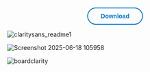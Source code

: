 <p align="center">
  <a href="YOUR_DOWNLOAD_LINK" 
     style="
       display: inline-block;
       padding: 10px 30px;
       border: 2px solid #0078d7;
       border-radius: 9999px;  /* fully rounded */
       background: none;
       color: #0078d7;
       text-decoration: none;
       font-weight: 600;
       font-family: Arial, sans-serif;
       cursor: pointer;
     ">
    Download
  </a>
</p>


![claritysans_readme1](https://github.com/user-attachments/assets/71f95f12-169f-4d4e-9a21-7de80761091c)

![Screenshot 2025-06-18 105958](https://github.com/user-attachments/assets/16c24b92-5805-4c71-8d2a-929d7154fefe)

![boardclarity](https://github.com/user-attachments/assets/270e7ce4-8ed4-4997-a8d8-b7d321c3afe0)
